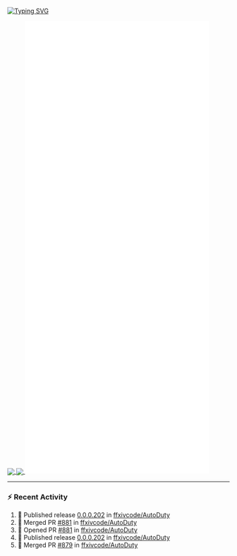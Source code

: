 [![Typing SVG](https://readme-typing-svg.demolab.com?font=Fira+Code&duration=1000&pause=1000&multiline=true&repeat=false&width=435&lines=Simon+Latusek+%7C+Gameplay+Engineer)](https://git.io/typing-svg)

<a href="https://github.com/anuraghazra/github-readme-stats">
  <img height=200 align="center" src="https://github-readme-stats.vercel.app/api?username=erdelf&theme=radical" />
</a>
<a href="https://github.com/anuraghazra/convoychat">
  <img height=200 align="center" src="https://streak-stats.demolab.com?user=erdelf&theme=radical&mode=weekly" />
</a>

<picture>
  <img src="/github-metrics.svg" alt="Metrics">
</picture>

---

### :zap: Recent Activity
<!--START_SECTION:activity-->
1. 🚀 Published release [0.0.0.202](https://github.com/ffxivcode/AutoDuty/releases/tag/0.0.0.202) in [ffxivcode/AutoDuty](https://github.com/ffxivcode/AutoDuty)
2. 🎉 Merged PR [#881](https://github.com/ffxivcode/AutoDuty/pull/881) in [ffxivcode/AutoDuty](https://github.com/ffxivcode/AutoDuty)
3. 💪 Opened PR [#881](https://github.com/ffxivcode/AutoDuty/pull/881) in [ffxivcode/AutoDuty](https://github.com/ffxivcode/AutoDuty)
4. 🚀 Published release [0.0.0.202](https://github.com/ffxivcode/AutoDuty/releases/tag/0.0.0.202) in [ffxivcode/AutoDuty](https://github.com/ffxivcode/AutoDuty)
5. 🎉 Merged PR [#879](https://github.com/ffxivcode/AutoDuty/pull/879) in [ffxivcode/AutoDuty](https://github.com/ffxivcode/AutoDuty)
<!--END_SECTION:activity-->

<!--
**erdelf/erdelf** is a ✨ _special_ ✨ repository because its `README.md` (this file) appears on your GitHub profile.

Here are some ideas to get you started:

- 🔭 I’m currently working on ...
- 🌱 I’m currently learning ...
- 👯 I’m looking to collaborate on ...
- 🤔 I’m looking for help with ...
- 💬 Ask me about ...
- 📫 How to reach me: ...
- 😄 Pronouns: ...
- ⚡ Fun fact: ...
-->
